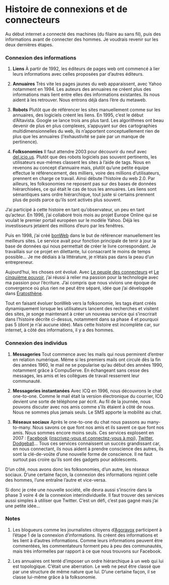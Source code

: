 # Histoire de connexions et de connecteurs

Au début internet a connecté des machines (du filaire au sans fil), puis des informations avant de connecter des hommes. Je voudrais revenir sur les deux dernières étapes.

### Connexion des informations

1. **Liens** À partir de 1992, les éditeurs de pages web ont commencé à lier leurs informations avec celles proposées par d’autres éditeurs.

2. **Annuaires** Très vite les pages jaunes du web apparaissent, avec Yahoo notamment en 1994. Les auteurs des annuaires ne créent plus des informations mais lient entre elles des informations existantes. Ils nous aident à les retrouver. Nous entrons déjà dans l’ère du metaweb.

3. **Robots** Plutôt que de référencer les sites manuellement comme sur les annuaires, des logiciels créent les liens. En 1995, c’est le début d’Altavista. Google se lance trois ans plus tard. Les algorithmes ont beau devenir de plus en plus complexes, s’appuyant sur des cartographies multidimensionnelles du web, ils n’apportent conceptuellement rien de plus que les annuaires (l’exhaustivité se paie par un manque de pertinence).

4. **Folksonomies** Il faut attendre 2003 pour découvrir du neuf avec [del.icio.us](http://del.icio.us). Plutôt que des robots logiciels pas souvent pertinents, les utilisateurs eux-mêmes classent les sites à l’aide de tags. Nous en revenons au concept d’annuaire mais, plutôt qu’une petite équipe effectue le référencement, des milliers, voire des millions d’utilisateurs, prennent en charge ce travail. Ainsi débute l’histoire du web 2.0. Par ailleurs, les folksonomies ne reposent pas sur des bases de données hiérarchisées, ce qui était le cas de tous les annuaires. Les liens sont sémantiques sans ordre hiérarchique, tout juste si certains prennent plus de poids parce qu’ils sont activés plus souvent.

J’ai participé à cette histoire en tant qu’observateur, un peu en tant qu’acteur. En 1996, j’ai collaboré trois mois au projet Europe Online qui se voulait le premier portail européen sur le modèle Yahoo. Déjà les investisseurs jetaient des millions d’euro par les fenêtres.

Puis en 1998, j’ai créé [bonWeb](http://www.bonweb.com) dans le but de référencer manuellement les meilleurs sites. Le service avait pour fonction principale de tenir à jour la base de données qui nous permettait de créer le livre correspondant. Je travaillais sur ce projet en dilettante, lui consacrant le moins de temps possible… Je me dédiais à la littérature, je n’étais pas dans la peau d’un entrepreneur.

Aujourd’hui, les choses ont évolué. Avec [Le peuple des connecteurs](http://blog.tcrouzet.com/le-peuple-des-connecteurs/) et [Le cinquième pouvoir](http://blog.tcrouzet.com/le-cinquieme-pouvoir/), j’ai réussi à relier ma passion pour la technologie avec ma passion pour l’écriture. J’ai compris que nous vivions une époque de convergence où plus rien ne peut être séparé, idée que j’ai développée dans [Ératosthène](http://blog.tcrouzet.com/eratosthene/).

Tout en faisant évoluer bonWeb vers la folksonomie, les tags étant créés dynamiquement lorsque les utilisateurs lancent des recherches et visitent des sites, je songe maintenant à créer un nouveau service qui s’inscrirait dans l’histoire décrite ci-dessus, notamment dans sa phase 4 et pourquoi pas 5 (dont je n’ai aucune idée). Mais cette histoire est incomplète car, sur internet, à côté des informations, il y a des hommes.

### Connexion des individus

1. **Messageries** Tout commence avec les mails qui nous permirent d’entrer en relation numérique. Même si les premiers mails ont circulé dès la fin des années 1960, le mail ne se popularise qu’au début des années 1990, notamment grâce à CompuServe. En échangeant sans cesse des messages, les amis et les collègues de travail resserrent leur communauté.

2. **Messageries instantanées** Avec ICQ en 1996, nous découvrons le chat one-to-one. Comme le mail était la version électronique du courrier, ICQ devient une sorte de téléphone par écrit. Au fil de la journée, nous pouvons discuter avec nos amis comme s’ils étaient à côté de nous. Nous ne sommes plus jamais seuls. Le SMS apporte la mobilité au chat.

3. **Réseaux sociaux** Après le one-to-one du chat nous passons au many-to-many. Nous savons ce que font nos amis et ils savent ce que font nos amis. Nous sommes encore moins seuls. Ces services explosent en 2007 : [Facebook](http://www.facebook.com) ([inscrivez-vous et connectez-vous à moi](http://www.facebook.com/p/Thierry_Crouzet/574723592)), [Twitter](https://twitter.com/), [Dodgeball](http://www.dodgeball.com/)… Tous ces services connaissent un succès grandissant car, en nous connectant, ils nous aident à prendre conscience des autres, ils sont la clé-de-voûte d’une nouvelle forme de conscience. Il ne faut surtout pas croire qu’ils sont des gadgets pour adolescents.

D’un côté, nous avons donc les folksonomies, d’un autre, les réseaux sociaux. D’une certaine façon, la connexion des informations rejoint celle des hommes, l’une entraîne l’autre et vice-versa.

Si donc je crée une nouvelle société, elle devra aussi s’inscrire dans la phase 3 voire 4 de la connexion interindividuelle. Il faut trouver des services aussi simples à utiliser que Twitter. C’est un défi, c’est pas gagné mais j’ai une petite idée…

### Notes

1. Les blogueurs comme les journalistes citoyens d’[Agoravox](http://www.agoravox.fr) participent à l’étape 1 de la connexion d’informations. Ils créent des informations et les lient à d’autres informations. Comme leurs informations peuvent être commentées, les commentateurs forment peu à peu des communautés, mais très informelles par rapport à ce que nous trouvons sur Facebook.

2. Les annuaires ont tenté d’imposer un ordre hiérarchique à un web qui lui est topologique. C’était une aberration. Le web ne peut être classé que par une structure de même nature que lui. D’une certaine façon, il se classe lui-même grâce à la folksonomie.